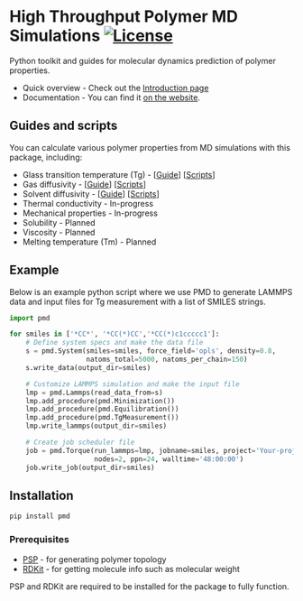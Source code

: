 # High Throughput Polymer MD Simulations [![License](https://img.shields.io/badge/license-MIT-blue.svg)](http://opensource.org/licenses/MIT)

Python toolkit and guides for molecular dynamics prediction of polymer properties.

- Quick overview - Check out the [Introduction page](https://high-throughput-pmd.netlify.app/docs/intro)
- Documentation - You can find it [on the website](https://high-throughput-pmd.netlify.app/api/overview).

## Guides and scripts

You can calculate various polymer properties from MD simulations with this package, including:

- Glass transition temperature (Tg) -
  [[Guide](http://high-throughput-pmd.netlify.app/docs/guides/glass-transition-temperature)]
  [[Scripts](https://github.com/Ramprasad-Group/High-Throughput-Polymer-MD-Simulations/tree/main/scripts/Tg)]
- Gas diffusivity -
  [[Guide](http://high-throughput-pmd.netlify.app/docs/guides/gas-diffusivity)]
  [[Scripts](https://github.com/Ramprasad-Group/High-Throughput-Polymer-MD-Simulations/tree/main/scripts/Gas_diffusivity)]
- Solvent diffusivity -
  [[Guide](http://high-throughput-pmd.netlify.app/docs/guides/solvent-diffusivity)]
  [[Scripts](https://github.com/Ramprasad-Group/High-Throughput-Polymer-MD-Simulations/tree/main/scripts/Solvent_diffusivity)]
- Thermal conductivity - In-progress
- Mechanical properties - In-progress
- Solubility - Planned
- Viscosity - Planned
- Melting temperature (Tm) - Planned

## Example

Below is an example python script where we use PMD to generate LAMMPS data and input files for Tg measurement with a list of SMILES strings.

```python
import pmd

for smiles in ['*CC*', '*CC(*)CC','*CC(*)c1ccccc1']:
    # Define system specs and make the data file
    s = pmd.System(smiles=smiles, force_field='opls', density=0.8,
                   natoms_total=5000, natoms_per_chain=150)
    s.write_data(output_dir=smiles)

    # Customize LAMMPS simulation and make the input file
    lmp = pmd.Lammps(read_data_from=s)
    lmp.add_procedure(pmd.Minimization())
    lmp.add_procedure(pmd.Equilibration())
    lmp.add_procedure(pmd.TgMeasurement())
    lmp.write_lammps(output_dir=smiles)

    # Create job scheduler file
    job = pmd.Torque(run_lammps=lmp, jobname=smiles, project='Your-project-id',
                     nodes=2, ppn=24, walltime='48:00:00')
    job.write_job(output_dir=smiles)
```

## Installation

```bash
pip install pmd
```

### Prerequisites

- [PSP](https://github.com/Ramprasad-Group/PSP) - for generating polymer topology
- [RDKit](https://www.rdkit.org/) - for getting molecule info such as molecular weight

PSP and RDKit are required to be installed for the package to fully function.
